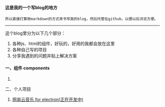 #### 这是我的一个写blog的地方

```
所以直接打算用markdown的方式来书写我的blog，然后托管在github，以便以后浏览方便。
```

-------

这个blog里分为以下几个部分：

1. 各种js、html的组件，好玩的，好用的我都会放在这里
2. 各种自己写的项目
3. 分享我遇到的问题并贴上解决方案

#### 一、组件 components

1. 

二、个人项目

1. [网易云音乐 for electron(正在开发中)](https://github.com/HuangJunjia/3rdNeteaseCloudDemo)